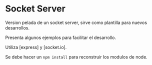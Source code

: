 # Socket Server

Version pelada de un socket server, sirve como plantilla para nuevos desarrollos.

Presenta algunos ejemplos para facilitar el desarrollo.

Utiliza [express] y [socket.io].

Se debe hacer un ```npm install``` para reconstruir los modulos de node.
